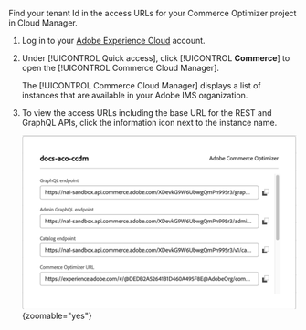 Find your tenant Id in the access URLs for your Commerce Optimizer project in Cloud Manager.

1. Log in to your [Adobe Experience Cloud](https://experience.adobe.com/) account.

1. Under [!UICONTROL Quick access], click [!UICONTROL **Commerce**] to open the [!UICONTROL Commerce Cloud Manager].

   The [!UICONTROL Commerce Cloud Manager] displays a list of instances that are available in your Adobe IMS organization.

1. To view the access URLs including the base URL for the REST and GraphQL APIs, click the information icon next to the instance name.

   ![Access URLs for Commerce Optimizer UI, REST, and GraphQL APIs](../../pages/_images/aco-instance-tenant-id.png){zoomable="yes"}
